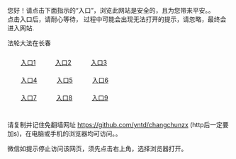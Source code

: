 您好！请点击下面指示的“入口”，浏览此网站是安全的，且为您带来平安。。 <br/>
点击入口后，请耐心等待， 过程中可能会出现无法打开的提示，请忽略，最终会进入网站. </br>

法轮大法在长春<br/>
<div style="padding:10px"><a style="margin:20px" target="_blank" href="https://daubvs7t4dhkx.cloudfront.net/2Qpsp?ukazsqcz" id="ccLink1" rel="nofollow">入口1</a> <a target="_blank" style="margin:20px" href="https://d2dwc0ostw6318.cloudfront.net/2Qpsp?tnimwkt" id="ccLink2" rel="nofollow">入口2</a> <a style="margin:20px" target="_blank" href="https://d1499gywlncrg2.cloudfront.net/2Qpsp?pvresg" id="ccLink3" rel="nofollow">入口3</a></div>

<div style="padding:10px" ><a style="margin:20px" target="_blank" href="https://daubvs7t4dhkx.cloudfront.net/2Qpsp?ukazsqcz" id="ccLink4" rel="nofollow">入口4</a> <a style="margin:20px" href="https://d2dwc0ostw6318.cloudfront.net/2Qpsp?tnimwkt" target="_blank" id="ccLink5" rel="nofollow">入口5</a> <a style="margin:20px" href="https://d1499gywlncrg2.cloudfront.net/2Qpsp?pvresg" target="_blank" id="ccLink6" rel="nofollow">入口6</a></div>

<div style="padding:10px"><a style="margin:20px" target="_blank" href="https://daubvs7t4dhkx.cloudfront.net/2Qpsp?ukazsqcz" id="ccLink7" rel="nofollow">入口7</a> <a style="margin:20px" href="https://d2dwc0ostw6318.cloudfront.net/2Qpsp?tnimwkt" target="_blank" id="ccLink8" rel="nofollow">入口8</a> <a style="margin:20px" target="_blank" href="https://d1499gywlncrg2.cloudfront.net/2Qpsp?pvresg" id="ccLink9" rel="nofollow">入口9</a></div>

<br/>



请复制并记住免翻墙网址 https://github.com/yntd/changchunzx (http后一定要加s)，在电脑或手机的浏览器均可访问。。<br/>

微信如提示停止访问该网页，须先点击右上角，选择浏览器打开。
